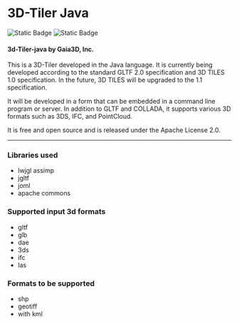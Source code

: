 3D-Tiler Java
=============

![Static Badge](https://img.shields.io/badge/lang-java-blue)
![Static Badge](https://img.shields.io/badge/License-Apache%202.0-orange)


#### 3d-Tiler-java by Gaia3D, Inc.
This is a 3D-Tiler developed in the Java language.
It is currently being developed according to the standard GLTF 2.0 specification and 3D TILES 1.0 specification.
In the future, 3D TILES will be upgraded to the 1.1 specification.

It will be developed in a form that can be embedded in a command line program or server. In addition to GLTF and COLLADA, it supports various 3D formats such as 3DS, IFC, and PointCloud.

It is free and open source and is released under the Apache License 2.0.

***

### Libraries used
- lwjgl assimp
- jgltf
- joml
- apache commons
### Supported input 3d formats
- gltf
- glb
- dae
- 3ds
- ifc
- las
### Formats to be supported
- shp
- geotiff
- with kml
